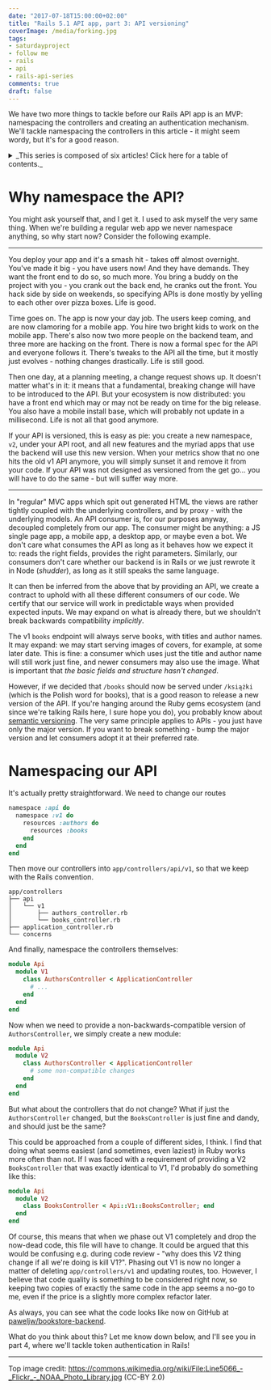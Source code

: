 ```yaml
---
date: "2017-07-18T15:00:00+02:00"
title: "Rails 5.1 API app, part 3: API versioning"
coverImage: /media/forking.jpg
tags:
- saturdayproject
- follow me
- rails
- api
- rails-api-series
comments: true
draft: false
---
```


We have two more things to tackle before our Rails API app is an MVP: namespacing the controllers and creating an authentication mechanism. We'll tackle namespacing the controllers in this article - it might seem wordy, but it's for a good reason.

<!--more-->

<details>
  <summary>_This series is composed of six articles! Click here for a table of contents._</summary>

  * [Part 0: Stack choices](/2017/07/rails-5.1-api-with-vue.js-frontend-part-0-stack-choices/)
  * [Part 1: Setting up a Rails API app](/2017/07/rails-5.1-api-with-vue.js-frontend-part-1-setting-up-a-rails-api-app/)
  * [Part 2: Modeling reality](/2017/07/rails-5.1-api-with-vue.js-frontend-part-2-modeling-reality/)
  * [Part 3: API versioning](/2017/07/rails-5.1-api-with-vue.js-frontend-part-3-api-versioning/)
  * [Part 4: Authentication and authorization](/2017/07/rails-5.1-api-with-vue.js-frontend-part-4-authentication-and-authorization/)
  * [Part 5: Deploying with confidence](/2017/07/rails-5.1-api-app-part-4-deploying-with-confidence/)
</details>

# Why namespace the API?

You might ask yourself that, and I get it. I used to ask myself the very same thing. When we're building a regular web app we never namespace anything, so why start now? Consider the following example.

---

You deploy your app and it's a smash hit - takes off almost overnight. You've made it big - you have users now! And they have demands. They want the front end to do so, so much more. You bring a buddy on the project with you - you crank out the back end, he cranks out the front. You hack side by side on weekends, so specifying APIs is done mostly by yelling to each other over pizza boxes. Life is good.

Time goes on. The app is now your day job. The users keep coming, and are now clamoring for a mobile app. You hire two bright kids to work on the mobile app. There's also now two more people on the backend team, and three more are hacking on the front. There is now a formal spec for the API and everyone follows it. There's tweaks to the API all the time, but it mostly just evolves - nothing changes drastically. Life is still good.

Then one day, at a planning meeting, a change request shows up. It doesn't matter what's in it: it means that a fundamental, breaking change will have to be introduced to the API. But your ecosystem is now distributed: you have a front end which may or may not be ready on time for the big release. You also have a mobile install base, which will probably not update in a millisecond. Life is not all that good anymore.

If your API is versioned, this is easy as pie: you create a new namespace, `v2`, under your API root, and all new features and the myriad apps that use the backend will use this new version. When your metrics show that no one hits the old v1 API anymore, you will simply sunset it and remove it from your code. If your API was not designed as versioned from the get go... you will have to do the same - but will suffer way more.

---

In "regular" MVC apps which spit out generated HTML the views are rather tightly coupled with the underlying controllers, and by proxy - with the underlying models. An API consumer is, for our purposes anyway, decoupled completely from our app. The consumer might be anything: a JS single page app, a mobile app, a desktop app, or maybe even a bot. We don't care what consumes the API as long as it behaves how we expect it to: reads the right fields, provides the right parameters. Similarly, our consumers don't care whether our backend is in Rails or we just rewrote it in Node (_*shudder*_), as long as it still speaks the same language.

It can then be inferred from the above that by providing an API, we create a contract to uphold with all these different consumers of our code. We certify that our service will work in predictable ways when provided expected inputs. We may expand on what is already there, but we shouldn't break backwards compatibility *implicitly*.

The v1 `books` endpoint will always serve books, with titles and author names. It may expand: we may start serving images of covers, for example, at some later date. This is fine: a consumer which uses just the title and author name will still work just fine, and newer consumers may also use the image. What is important that *the basic fields and structure hasn't changed*.

However, if we decided that `/books` should now be served under `/książki` (which is the Polish word for books), that is a good reason to release a new version of the API. If you're hanging around the Ruby gems ecosystem (and since we're talking Rails here, I sure hope you do), you probably know about [semantic versioning](http://semver.org/). The very same principle applies to APIs - you just have only the major version. If you want to break something - bump the major version and let consumers adopt it at their preferred rate.

# Namespacing our API

It's actually pretty straightforward. We need to change our routes


``` ruby
namespace :api do
  namespace :v1 do
    resources :authors do
      resources :books
    end
  end
end
```

Then move our controllers into `app/controllers/api/v1`, so that we keep with the Rails convention.

```
app/controllers
├── api
│   └── v1
│       ├── authors_controller.rb
│       └── books_controller.rb
├── application_controller.rb
└── concerns
```

And finally, namespace the controllers themselves:

``` ruby
module Api
  module V1
    class AuthorsController < ApplicationController
      # ...
    end
  end
end
```

Now when we need to provide a non-backwards-compatible version of `AuthorsController`, we simply create a new module:

``` ruby
module Api
  module V2
    class AuthorsController < ApplicationController
      # some non-compatible changes
    end
  end
end
```

But what about the controllers that do not change? What if just the `AuthorsController` changed, but the `BooksController` is just fine and dandy, and should just be the same?

This could be approached from a couple of different sides, I think. I find that doing what seems easiest (and sometimes, even laziest) in Ruby works more often than not. If I was faced with a requirement of providing a V2 `BooksController` that was exactly identical to V1, I'd probably do something like this:

``` ruby
module Api
  module V2
    class BooksController < Api::V1::BooksController; end
  end
end
```

Of course, this means that when we phase out V1 completely and drop the now-dead code, this file will have to change. It could be argued that this would be confusing e.g. during code review - "why does this V2 thing change if all we're doing is kill V1?". Phasing out V1 is now no longer a matter of deleting `app/controllers/v1` and updating routes, too. However, I believe that code quality is something to be considered right now, so keeping two copies of exactly the same code in the app seems a no-go to me, even if the price is a slightly more complex refactor later.

As always, you can see what the code looks like now on GitHub at [paweljw/bookstore-backend](https://github.com/paweljw/bookstore-backend/tree/part-3).

What do you think about this? Let me know down below, and I'll see you in part 4, where we'll tackle token authentication in Rails!

---

Top image credit: https://commons.wikimedia.org/wiki/File:Line5066_-_Flickr_-_NOAA_Photo_Library.jpg (CC-BY 2.0)

